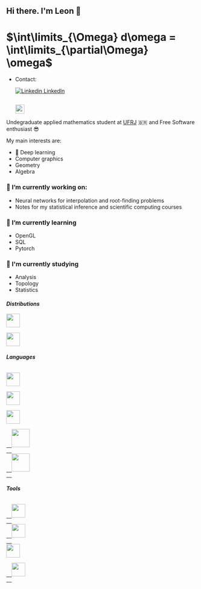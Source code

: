 ## Hi there. I'm Leon 👋

# $\int\limits_{\Omega} d\omega = \int\limits_{\partial\Omega} \omega$
- Contact:

  [![Linkedin](https://i.stack.imgur.com/gVE0j.png) LinkedIn](https://www.linkedin.com/in/leon-barboza-47a315256/)
&nbsp;

  <a href="mailto: leon.uchoa@gmail.com">
  <code>
  <img src="https://upload.wikimedia.org/wikipedia/commons/4/4e/Mail_%28iOS%29.svg" width="24" />
  </code>
  </a>

Undegraduate applied mathematics student at [UFRJ](https://en.wikipedia.org/wiki/Federal_University_of_Rio_de_Janeiro) 🇧🇷
and Free Software enthusiast 😎

My main interests are: 
  - 🧠 Deep learning 
  - Computer graphics
  - Geometry
  - Algebra

### 🔭 I’m currently working on:
  - Neural networks for interpolation and root-finding problems
  - Notes for my statistical inference and scientific computing courses
### 🌱 I’m currently learning
- OpenGL
- SQL 
- Pytorch
### 📘 I'm currently studying
- Analysis
- Topology
- Statistics

#### *Distributions*
<a href="https://www.archlinux.org">
<code><img src="https://upload.wikimedia.org/wikipedia/commons/a/a5/Archlinux-icon-crystal-64.svg" width="36" />
</code>
</a>
<a href="https://www.debian.org">
<code>
<img src="https://upload.wikimedia.org/wikipedia/commons/6/66/Openlogo-debianV2.svg" width="36" />
</code>
</a>

#### *Languages*
<a href="https://www.python.org">
<code>
<img src="https://upload.wikimedia.org/wikipedia/commons/c/c3/Python-logo-notext.svg" width="36" />
</code>
</a>
<a href="https://en.wikipedia.org/wiki/The_C_Programming_Language">
<code>
<img src="https://cdn.jsdelivr.net/gh/xmuli/xmuliPic@pic/2020/c%20(3).svg" width="36" />
</code>
</a>
<code>
<img src="https://cdn.jsdelivr.net/gh/xmuli/xmuliPic@pic/2020/icons8-c++.svg" width="36" />
</code>
<a href="https://www.gnu.org/software/bash/">
  <code>
  <img src="https://upload.wikimedia.org/wikipedia/commons/thumb/8/82/Gnu-bash-logo.svg/1920px-Gnu-bash-logo.svg.png" width="48" />
  </code>
  </a>
<a href="https://www.latex-project.org">
  <code>
  <img src="https://upload.wikimedia.org/wikipedia/commons/9/92/LaTeX_logo.svg" width="48" />
  </code>
  </a>

#### *Tools*
<a href="https://www.vim.org/">
  <code>
  <img src="https://upload.wikimedia.org/wikipedia/commons/thumb/9/9f/Vimlogo.svg/1022px-Vimlogo.svg.png" width="36" />
  </code>
  </a>
<a href="https://github.com/doomemacs/doomemacs">
  <code>
  <img src="https://i.redd.it/2j9hkqzxi3y81.png" width="36" />
  </code>
  </a>
  <a href="https://git-scm.com">
<code>
<img src="https://cdn.jsdelivr.net/gh/xmuli/xmuliPic@pic/2020/git.svg" width="36" />
</code>
</a>
<a href="https://www.gnu.org/home.en.html">
  <code>
  <img src="https://upload.wikimedia.org/wikipedia/commons/8/83/The_GNU_logo.png" width="36" />
  </code>
  </a>
